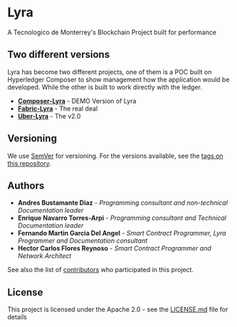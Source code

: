 # Lyra
A Tecnologico de Monterrey's Blockchain Project built for performance

## Two different versions
Lyra has become two different projects, one of them is a POC built on Hyperledger Composer to show management how the application would be developed. While the other is built to work directly with the ledger. 
* [**Composer-Lyra**](Composer-Lyra) - DEMO Version of Lyra
* [**Fabric-Lyra**](Fabric-Lyra) - The real deal
* [**Uber-Lyra**](Uber-Lyra) - The v2.0

## Versioning

We use [SemVer](http://semver.org/) for versioning. For the versions available, see the [tags on this repository](https://github.com/A01334390/Lyra/tags). 

## Authors

* **Andres Bustamante Diaz** - *Programming consultant and non-technical Documentation leader*
* **Enrique Navarro Torres-Arpi** - *Programming consultant and Technical Documentation leader*
* **Fernando Martin Garcia Del Angel** - *Smart Contract Programmer, Lyra Programmer and Documentation consultant*
* **Hector Carlos Flores Reynoso** - *Smart Contract Programmer and Network Architect*

See also the list of [contributors](https://github.com/A01334390/Lyra/contributors) who participated in this project.

## License

This project is licensed under the Apache 2.0 - see the [LICENSE.md](LICENSE.md) file for details
